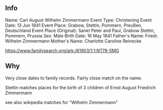 ## Info

Name:	Carl August Wilhelm Zimmermann
Event Type:	Christening
Event Date:	13 Jun 1841
Event Place: Grabow, Stettin, Pommern, Preußen, Deutschland
Event Place (Original):	Sankt Peter and Paul, Grabow Stettin, Pommern, Prussia
Sex:	Male
Birth Date:	16 May 1841
Father's Name: Friedr. Wilhelm Zimmermann
Mother's Name: Charlotte Caroline Reinecke

https://www.familysearch.org/ark:/61903/1:1:NT79-5MG


## Why

Very close dates to family records. Fairly close match on the name.

Stettin matches places for the birth of 3 children of Ernst August Friedrich Zimmermann

see also wikipedia matches for "Wilhelm Zimmermann"
